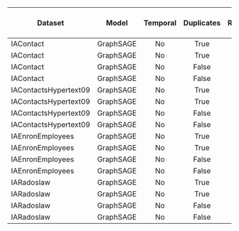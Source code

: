 | Dataset                      | Model      | Temporal | Duplicates | Repeats | ROC-AUC Score | CTNDE |
| ---------------------------- | :--------: | :------: | :--------: | :-----: | :-----------: | ----: |
| IAContact                    | GraphSAGE  | No       | True       | True    | 0.9416        | 0.913 |
| IAContact                    | GraphSAGE  | No       | True       | False   | 0.8238        | NA    |
| IAContact                    | GraphSAGE  | No       | False      | False   | 0.7796        | NA    |
| IAContact                    | GraphSAGE  | No       | False      | True    | 0.8852        | NA    |
| IAContactsHypertext09        | GraphSAGE  | No       | True       | True    | 0.7069        | 0.671 |
| IAContactsHypertext09        | GraphSAGE  | No       | True       | False   | 0.6847        | NA    |
| IAContactsHypertext09        | GraphSAGE  | No       | False      | False   | 0.5994        | NA    |
| IAContactsHypertext09        | GraphSAGE  | No       | False      | True    | 0.5861        | NA    |
| IAEnronEmployees             | GraphSAGE  | No       | True       | True    | 0.7839        | 0.777 |
| IAEnronEmployees             | GraphSAGE  | No       | True       | False   | NA            | NA    |
| IAEnronEmployees             | GraphSAGE  | No       | False      | False   | 0.7000        | NA    |
| IAEnronEmployees             | GraphSAGE  | No       | False      | True    | NA            | NA    |
| IARadoslaw                   | GraphSAGE  | No       | True       | True    | NA            | 0.811 |
| IARadoslaw                   | GraphSAGE  | No       | True       | False   | NA            | NA    |
| IARadoslaw                   | GraphSAGE  | No       | False      | False   | NA            | NA    |
| IARadoslaw                   | GraphSAGE  | No       | False      | True    | NA            | NA    |